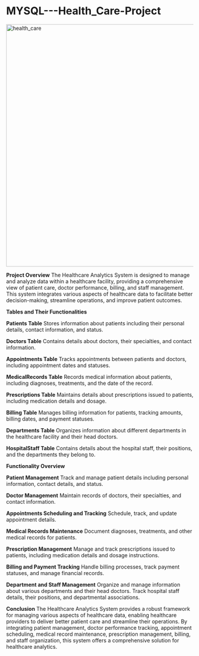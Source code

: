 # MYSQL---Health_Care-Project

 <img width="652" alt="health_care" src="https://github.com/user-attachments/assets/1a3e8fbc-1c12-4138-88cf-b5e819d05e3a">




**Project Overview**
The Healthcare Analytics System is designed to manage and analyze data within a healthcare facility, providing a comprehensive view of patient care, doctor performance, billing, and staff management. This system integrates various aspects of healthcare data to facilitate better decision-making, streamline operations, and improve patient outcomes.

**Tables and Their Functionalities**

**Patients Table**
Stores information about patients including their personal details, contact information, and status.

**Doctors Table**
Contains details about doctors, their specialties, and contact information.

**Appointments Table**
Tracks appointments between patients and doctors, including appointment dates and statuses.

**MedicalRecords Table**
Records medical information about patients, including diagnoses, treatments, and the date of the record.

**Prescriptions Table**
Maintains details about prescriptions issued to patients, including medication details and dosage.

**Billing Table**
Manages billing information for patients, tracking amounts, billing dates, and payment statuses.

**Departments Table**
Organizes information about different departments in the healthcare facility and their head doctors.

**HospitalStaff Table**
Contains details about the hospital staff, their positions, and the departments they belong to.

**Functionality Overview**

**Patient Management**
Track and manage patient details including personal information, contact details, and status.

**Doctor Management**
Maintain records of doctors, their specialties, and contact information.

**Appointments Scheduling and Tracking**
Schedule, track, and update appointment details.

**Medical Records Maintenance**
Document diagnoses, treatments, and other medical records for patients.

**Prescription Management**
Manage and track prescriptions issued to patients, including medication details and dosage instructions.

**Billing and Payment Tracking**
Handle billing processes, track payment statuses, and manage financial records.

**Department and Staff Management**
Organize and manage information about various departments and their head doctors. Track hospital staff details, their positions, and departmental associations.

**Conclusion**
The Healthcare Analytics System provides a robust framework for managing various aspects of healthcare data, enabling healthcare providers to deliver better patient care and streamline their operations. By integrating patient management, doctor performance tracking, appointment scheduling, medical record maintenance, prescription management, billing, and staff organization, this system offers a comprehensive solution for healthcare analytics.
